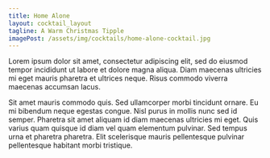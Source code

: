 ```yaml
---
title: Home Alone
layout: cocktail_layout
tagline: A Warm Christmas Tipple
imagePost: /assets/img/cocktails/home-alone-cocktail.jpg
---
```


Lorem ipsum dolor sit amet, consectetur adipiscing elit, sed do eiusmod tempor incididunt ut labore et dolore magna aliqua. Diam maecenas ultricies mi eget mauris pharetra et ultrices neque. Risus commodo viverra maecenas accumsan lacus.

Sit amet mauris commodo quis. Sed ullamcorper morbi tincidunt ornare. Eu mi bibendum neque egestas congue. Nisl purus in mollis nunc sed id semper. Pharetra sit amet aliquam id diam maecenas ultricies mi eget. Quis varius quam quisque id diam vel quam elementum pulvinar. Sed tempus urna et pharetra pharetra. Elit scelerisque mauris pellentesque pulvinar pellentesque habitant morbi tristique.

